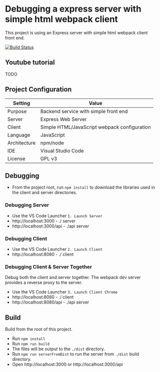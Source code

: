 # Debugging a express server with simple html webpack client
This project is using an Express server with simple html webpack client front end.

[![Build Status](https://www.travis-ci.org/branflake2267/debugging-express-with-simplehtmlwebpack.svg?branch=master)](https://www.travis-ci.org/branflake2267/debugging-express-with-simplehtmlwebpack)

## Youtube tutorial
TODO

## Project Configuration
| Setting | Value |
| --- | --- |
| Purpose | Backend service with simple front end |
| Server | Express Web Server |
| Client | Simple HTML/JavaScript webpack configuration |
| Language | JavaScript |
| Architecture | npm/node |
| IDE | Visual Studio Code |
| License | GPL v3 |


## Debugging

* From the project root, run `npm install` to download the libraries used in the client and server directories.

### Debugging Server

* Use the VS Code Launcher `1. Launch Server`
* http://localhost:3000 - ./ server
* http://localhost:3000/api - ./api server

### Debugging Client

* Use the VS Code Launcher `2. Launch Client`
* http://localhost:8080 - ./ client

### Debugging Client & Server Together
Debug both the client and server together. The webpack dev server provides a reverse proxy to the server. 

* Use the VS Code Launcher `3. Launch Client Chrome`
* http://localhost:8080 - ./ client
* http://localhost:8080/api - ./api server



## Build
Build from the root of this project. 

* Run `npm install`
* Run `npm run build`
* The files will be output to the `./dist` directory.
* Run `npm run serverFromDist` to run the server from `./dist` build directory.
* Open http://localhost:3000 or http://localhost:3000/api